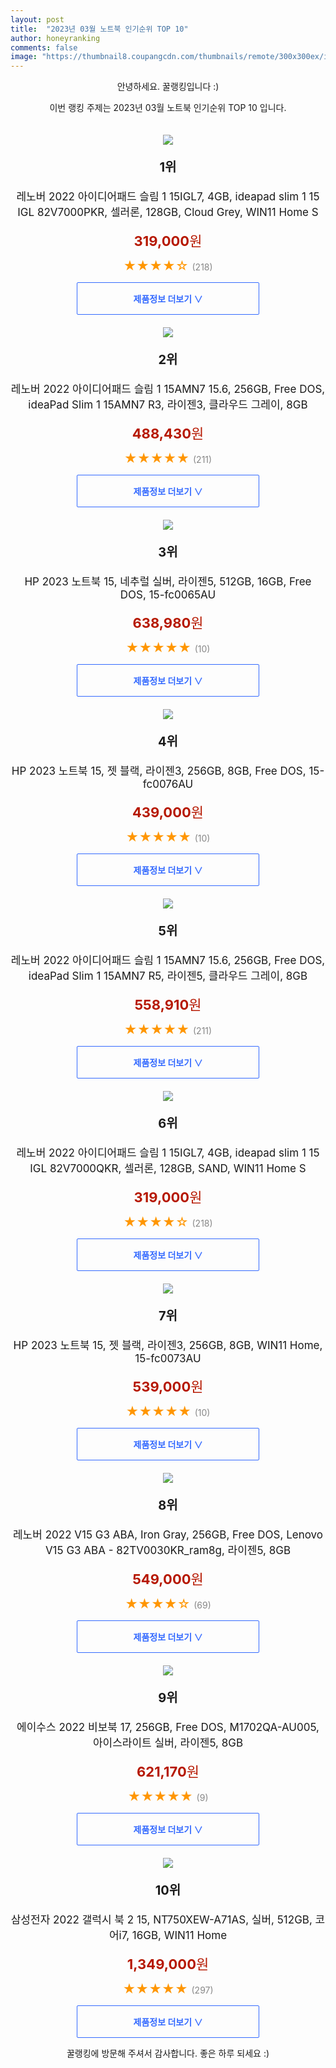 ```yaml
---
layout: post
title:  "2023년 03월 노트북 인기순위 TOP 10"
author: honeyranking
comments: false
image: "https://thumbnail8.coupangcdn.com/thumbnails/remote/300x300ex/image/retail/images/1398403882231169-dfdb6574-1782-439c-b931-892b2e39b2a1.jpg"
---
```

<p style="text-align: center;">안녕하세요. 꿀랭킹입니다 :)</p>
<p style="text-align: center;">이번 랭킹 주제는 2023년 03월 노트북 인기순위 TOP 10 입니다.</p><center><img src="https://thumbnail8.coupangcdn.com/thumbnails/remote/300x300ex/image/retail/images/1398403882231169-dfdb6574-1782-439c-b931-892b2e39b2a1.jpg" style="margin-top:20px" /></center><p style="text-align: center; font-size: 20px"><b>1위</b></p><p style="text-align: center; font-size: 17px">레노버 2022 아이디어패드 슬림 1 15IGL7, 4GB, ideapad slim 1 15 IGL 82V7000PKR, 셀러론, 128GB, Cloud Grey, WIN11 Home S</p><p style="text-align: center;"><span style="color: #b61800; font-size: 22px;"><b>319,000</b>원</span></p><p style="text-align: center;"><span style="color: #ff9600; font-size: 20px;">★★★★☆ </span><span style="color: #878787;">(218)</span></p><center><a href="https://link.coupang.com/a/SprKq"><div style="font-size: 14px; display: inline-block; padding: 15px 90px; color: #346aff; border-radius: 2px; border: 1px solid #346aff; cursor: pointer;"><b>제품정보 더보기 &or;</b></div></a></center><center><img src="https://thumbnail7.coupangcdn.com/thumbnails/remote/300x300ex/image/retail/images/2022/12/13/10/3/50e676c7-3905-4c46-92c3-9259fef1e6c9.jpg" style="margin-top:20px" /></center><p style="text-align: center; font-size: 20px"><b>2위</b></p><p style="text-align: center; font-size: 17px">레노버 2022 아이디어패드 슬림 1 15AMN7 15.6, 256GB, Free DOS, ideaPad Slim 1 15AMN7 R3, 라이젠3, 클라우드 그레이, 8GB</p><p style="text-align: center;"><span style="color: #b61800; font-size: 22px;"><b>488,430</b>원</span></p><p style="text-align: center;"><span style="color: #ff9600; font-size: 20px;">★★★★★ </span><span style="color: #878787;">(211)</span></p><center><a href="https://link.coupang.com/a/SprKr"><div style="font-size: 14px; display: inline-block; padding: 15px 90px; color: #346aff; border-radius: 2px; border: 1px solid #346aff; cursor: pointer;"><b>제품정보 더보기 &or;</b></div></a></center><center><img src="https://thumbnail6.coupangcdn.com/thumbnails/remote/300x300ex/image/rs_quotation_api/aolcr07d/f2a1e6acce9c4cdb95607f63dc6de35b.jpg" style="margin-top:20px" /></center><p style="text-align: center; font-size: 20px"><b>3위</b></p><p style="text-align: center; font-size: 17px">HP 2023 노트북 15, 네추럴 실버, 라이젠5, 512GB, 16GB, Free DOS, 15-fc0065AU</p><p style="text-align: center;"><span style="color: #b61800; font-size: 22px;"><b>638,980</b>원</span></p><p style="text-align: center;"><span style="color: #ff9600; font-size: 20px;">★★★★★ </span><span style="color: #878787;">(10)</span></p><center><a href="https://link.coupang.com/a/SprKs"><div style="font-size: 14px; display: inline-block; padding: 15px 90px; color: #346aff; border-radius: 2px; border: 1px solid #346aff; cursor: pointer;"><b>제품정보 더보기 &or;</b></div></a></center><center><img src="https://thumbnail8.coupangcdn.com/thumbnails/remote/300x300ex/image/rs_quotation_api/zu22t160/2682b26d9ef546788c27bf48cc0bc062.jpg" style="margin-top:20px" /></center><p style="text-align: center; font-size: 20px"><b>4위</b></p><p style="text-align: center; font-size: 17px">HP 2023 노트북 15, 젯 블랙, 라이젠3, 256GB, 8GB, Free DOS, 15-fc0076AU</p><p style="text-align: center;"><span style="color: #b61800; font-size: 22px;"><b>439,000</b>원</span></p><p style="text-align: center;"><span style="color: #ff9600; font-size: 20px;">★★★★★ </span><span style="color: #878787;">(10)</span></p><center><a href="https://link.coupang.com/a/SprKt"><div style="font-size: 14px; display: inline-block; padding: 15px 90px; color: #346aff; border-radius: 2px; border: 1px solid #346aff; cursor: pointer;"><b>제품정보 더보기 &or;</b></div></a></center><center><img src="https://thumbnail9.coupangcdn.com/thumbnails/remote/300x300ex/image/retail/images/2022/12/13/10/4/2eae60d8-7f74-4a6a-9c2c-9b387bc969a6.jpg" style="margin-top:20px" /></center><p style="text-align: center; font-size: 20px"><b>5위</b></p><p style="text-align: center; font-size: 17px">레노버 2022 아이디어패드 슬림 1 15AMN7 15.6, 256GB, Free DOS, ideaPad Slim 1 15AMN7 R5, 라이젠5, 클라우드 그레이, 8GB</p><p style="text-align: center;"><span style="color: #b61800; font-size: 22px;"><b>558,910</b>원</span></p><p style="text-align: center;"><span style="color: #ff9600; font-size: 20px;">★★★★★ </span><span style="color: #878787;">(211)</span></p><center><a href="https://link.coupang.com/a/SprKu"><div style="font-size: 14px; display: inline-block; padding: 15px 90px; color: #346aff; border-radius: 2px; border: 1px solid #346aff; cursor: pointer;"><b>제품정보 더보기 &or;</b></div></a></center><center><img src="https://thumbnail9.coupangcdn.com/thumbnails/remote/300x300ex/image/retail/images/553945338695307-d7ee1dd8-0237-4e82-8b39-6a053671ef7b.jpg" style="margin-top:20px" /></center><p style="text-align: center; font-size: 20px"><b>6위</b></p><p style="text-align: center; font-size: 17px">레노버 2022 아이디어패드 슬림 1 15IGL7, 4GB, ideapad slim 1 15 IGL 82V7000QKR, 셀러론, 128GB, SAND, WIN11 Home S</p><p style="text-align: center;"><span style="color: #b61800; font-size: 22px;"><b>319,000</b>원</span></p><p style="text-align: center;"><span style="color: #ff9600; font-size: 20px;">★★★★☆ </span><span style="color: #878787;">(218)</span></p><center><a href="https://link.coupang.com/a/SprKw"><div style="font-size: 14px; display: inline-block; padding: 15px 90px; color: #346aff; border-radius: 2px; border: 1px solid #346aff; cursor: pointer;"><b>제품정보 더보기 &or;</b></div></a></center><center><img src="https://thumbnail6.coupangcdn.com/thumbnails/remote/300x300ex/image/rs_quotation_api/14xqnhv9/09b9495b29fb4b5eb74d7d39100eac5e.jpg" style="margin-top:20px" /></center><p style="text-align: center; font-size: 20px"><b>7위</b></p><p style="text-align: center; font-size: 17px">HP 2023 노트북 15, 젯 블랙, 라이젠3, 256GB, 8GB, WIN11 Home, 15-fc0073AU</p><p style="text-align: center;"><span style="color: #b61800; font-size: 22px;"><b>539,000</b>원</span></p><p style="text-align: center;"><span style="color: #ff9600; font-size: 20px;">★★★★★ </span><span style="color: #878787;">(10)</span></p><center><a href="https://link.coupang.com/a/SprKx"><div style="font-size: 14px; display: inline-block; padding: 15px 90px; color: #346aff; border-radius: 2px; border: 1px solid #346aff; cursor: pointer;"><b>제품정보 더보기 &or;</b></div></a></center><center><img src="https://thumbnail8.coupangcdn.com/thumbnails/remote/300x300ex/image/retail/images/2023/01/27/14/3/fcf07384-9237-468d-b9c8-34ca1502dffd.jpg" style="margin-top:20px" /></center><p style="text-align: center; font-size: 20px"><b>8위</b></p><p style="text-align: center; font-size: 17px">레노버 2022 V15 G3 ABA, Iron Gray, 256GB, Free DOS, Lenovo V15 G3 ABA - 82TV0030KR_ram8g, 라이젠5, 8GB</p><p style="text-align: center;"><span style="color: #b61800; font-size: 22px;"><b>549,000</b>원</span></p><p style="text-align: center;"><span style="color: #ff9600; font-size: 20px;">★★★★☆ </span><span style="color: #878787;">(69)</span></p><center><a href="https://link.coupang.com/a/SprKz"><div style="font-size: 14px; display: inline-block; padding: 15px 90px; color: #346aff; border-radius: 2px; border: 1px solid #346aff; cursor: pointer;"><b>제품정보 더보기 &or;</b></div></a></center><center><img src="https://thumbnail9.coupangcdn.com/thumbnails/remote/300x300ex/image/rs_quotation_api/ii6vdsjy/6e9701baf5484f9994f3b32c9377d6a0.jpg" style="margin-top:20px" /></center><p style="text-align: center; font-size: 20px"><b>9위</b></p><p style="text-align: center; font-size: 17px">에이수스 2022 비보북 17, 256GB, Free DOS, M1702QA-AU005, 아이스라이트 실버, 라이젠5, 8GB</p><p style="text-align: center;"><span style="color: #b61800; font-size: 22px;"><b>621,170</b>원</span></p><p style="text-align: center;"><span style="color: #ff9600; font-size: 20px;">★★★★★ </span><span style="color: #878787;">(9)</span></p><center><a href="https://link.coupang.com/a/SprKA"><div style="font-size: 14px; display: inline-block; padding: 15px 90px; color: #346aff; border-radius: 2px; border: 1px solid #346aff; cursor: pointer;"><b>제품정보 더보기 &or;</b></div></a></center><center><img src="https://thumbnail7.coupangcdn.com/thumbnails/remote/300x300ex/image/retail/images/1163715605290871-4337e518-e663-4dd5-93ce-f5ded945ef63.jpg" style="margin-top:20px" /></center><p style="text-align: center; font-size: 20px"><b>10위</b></p><p style="text-align: center; font-size: 17px">삼성전자 2022 갤럭시 북 2 15, NT750XEW-A71AS, 실버, 512GB, 코어i7, 16GB, WIN11 Home</p><p style="text-align: center;"><span style="color: #b61800; font-size: 22px;"><b>1,349,000</b>원</span></p><p style="text-align: center;"><span style="color: #ff9600; font-size: 20px;">★★★★★ </span><span style="color: #878787;">(297)</span></p><center><a href="https://link.coupang.com/a/SprKB"><div style="font-size: 14px; display: inline-block; padding: 15px 90px; color: #346aff; border-radius: 2px; border: 1px solid #346aff; cursor: pointer;"><b>제품정보 더보기 &or;</b></div></a></center><p style="text-align: center;">꿀랭킹에 방문해 주셔서 감사합니다. 좋은 하루 되세요 :)</p>